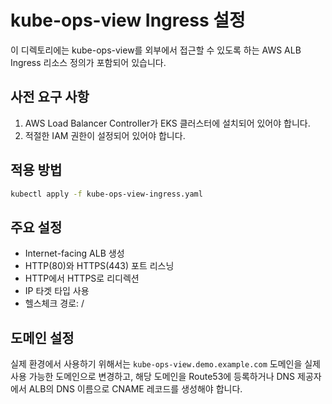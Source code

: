 # kube-ops-view Ingress 설정

이 디렉토리에는 kube-ops-view를 외부에서 접근할 수 있도록 하는 AWS ALB Ingress 리소스 정의가 포함되어 있습니다.

## 사전 요구 사항

1. AWS Load Balancer Controller가 EKS 클러스터에 설치되어 있어야 합니다.
2. 적절한 IAM 권한이 설정되어 있어야 합니다.

## 적용 방법

```bash
kubectl apply -f kube-ops-view-ingress.yaml
```

## 주요 설정

- Internet-facing ALB 생성
- HTTP(80)와 HTTPS(443) 포트 리스닝
- HTTP에서 HTTPS로 리디렉션
- IP 타겟 타입 사용
- 헬스체크 경로: /

## 도메인 설정

실제 환경에서 사용하기 위해서는 `kube-ops-view.demo.example.com` 도메인을 실제 사용 가능한 도메인으로 변경하고, 
해당 도메인을 Route53에 등록하거나 DNS 제공자에서 ALB의 DNS 이름으로 CNAME 레코드를 생성해야 합니다.
